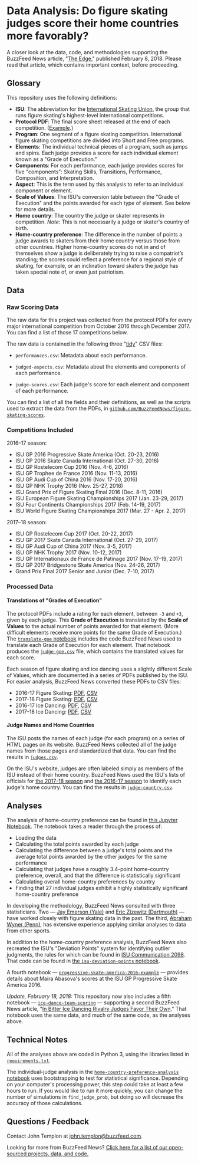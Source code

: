 # Data Analysis: Do figure skating judges score their home countries more favorably?

A closer look at the data, code, and methodologies supporting the BuzzFeed News article, "[The Edge](http://www.buzzfeed.com/johntemplon/the-edge)," published February 8, 2018. Please read that article, which contains important context, before proceeding.

## Glossary

This repository uses the following definitions:

- __ISU__: The abbreviation for the [International Skating Union](http://www.isu.org/), the group that runs figure skating's highest-level international competitions.
- __Protocol PDF__: The final score sheet released at the end of each competition. ([Example](http://www.isuresults.com/results/season1718/gpf1718/gpf2017_protocol.pdf?).)
- __Program__: One segment of a figure skating competition. International figure skating competitions are divided into Short and Free programs.
- __Elements__: The individual technical pieces of a program, such as jumps and spins. Each judge provides a score for each individual element known as a "Grade of Execution."
- __Components__: For each performance, each judge provides scores for five "components": Skating Skills, Transitions, Performance, Composition, and Interpretation. 
- __Aspect__: This is the term used by this analysis to refer to an individual component or element.
- __Scale of Values__: The ISU's conversion table between the "Grade of Execution" and the points awarded for each type of element. See below for more details.
- __Home country__: The country the judge or skater represents in competition. _Note:_ This is not necessarily a judge or skater's country of birth.
- __Home-country preference__: The difference in the number of points a judge awards to skaters from their home country versus those from other countries. Higher home-country scores do not in and of themselves show a judge is deliberately trying to raise a compatriot’s standing; the scores could reflect a preference for a regional style of skating, for example, or an inclination toward skaters the judge has taken special note of, or even just patriotism.

## Data

### Raw Scoring Data

The raw data for this project was collected from the protocol PDFs for every major international competition from October 2016 through December 2017. You can find a list of those 17 competitions below.

The raw data is contained in the following three "[tidy](http://vita.had.co.nz/papers/tidy-data.html)" CSV files:

- `performances.csv`: Metadata about each performance.

- `judged-aspects.csv`: Metadata about the elements and components of each performance.

- `judge-scores.csv`: Each judge's score for each element and component of each performance.

You can find a list of all the fields and their definitions, as well as the scripts used to extract the data from the PDFs, in [`github.com/BuzzFeedNews/figure-skating-scores`](https://github.com/BuzzFeedNews/figure-skating-scores).

### Competitions Included

2016–17 season:

- ISU GP 2016 Progressive Skate America (Oct. 20-23, 2016)
- ISU GP 2016 Skate Canada International (Oct. 27-30, 2016)
- ISU GP Rostelecom Cup 2016 (Nov. 4-6, 2016)
- ISU GP Trophee de France 2016 (Nov. 11-13, 2016)
- ISU GP Audi Cup of China 2016 (Nov. 17-20, 2016)
- ISU GP NHK Trophy 2016 (Nov. 25-27, 2016)
- ISU Grand Prix of Figure Skating Final 2016 (Dec. 8-11, 2016)
- ISU European Figure Skating Championships 2017 (Jan. 23-29, 2017)
- ISU Four Continents Championships 2017 (Feb. 14-19, 2017)
- ISU World Figure Skating Championships 2017 (Mar. 27 - Apr. 2, 2017)

2017–18 season:

- ISU GP Rostelecom Cup 2017 (Oct. 20-22, 2017)
- ISU GP 2017 Skate Canada International (Oct. 27-29, 2017)
- ISU GP Audi Cup of China 2017 (Nov. 3-5, 2017)
- ISU GP NHK Trophy 2017 (Nov. 10-12, 2017)
- ISU GP Internationaux de France de Patinage 2017 (Nov. 17-19, 2017)
- ISU GP 2017 Bridgestone Skate America (Nov. 24-26, 2017)
- Grand Prix Final 2017 Senior and Junior (Dec. 7-10, 2017)

### Processed Data

#### Translations of "Grades of Execution"

The protocol PDFs include a rating for each element, between `-3` and `+3`, given by each judge. This **Grade of Execution** is translated by the **Scale of Values** to the actual number of points awarded for that element. (More difficult elements receive more points for the same Grade of Execution.) The [`translate-goe` notebook](./notebooks/translate-goe.ipynb) includes the code BuzzFeed News used to translate each Grade of Execution for each element. That notebook produces the [`judge-goe.csv`](data/processed/judge-goe.csv) file, which contains the translated values for each score.

Each season of figure skating and ice dancing uses a slightly different Scale of Values, which are documented in a series of PDFs published by the ISU. For easier analysis, BuzzFeed News converted these PDFs to CSV files:

- 2016-17 Figure Skating: [PDF](http://www.isu.org/docman-documents-links/isu-files/documents-communications/isu-communications/459-2000-sptc-sov-and-goe-2016-2017-revised-july-14/file), [CSV](./data/processed/figure-skating-goe-adj-2016-17.csv)
- 2017-18 Figure Skating: [PDF](http://www.isu.org/docman-documents-links/isu-files/documents-communications/isu-communications/14352-isu-communication-2089/file), [CSV](./data/processed/figure-skating-goe-adj-2017-18.csv)
- 2016-17 Ice Dancing: [PDF](http://isu.org/docman-documents-links/isu-files/documents-communications/isu-communications/476-isu-communication-2015/file), [CSV](./data/processed/ice-dancing-goe-adj-2016-17.csv)
- 2017-18 Ice Dancing: [PDF](http://www.isu.org/docman-documents-links/isu-files/documents-communications/isu-communications/589-isu-communication-2094/file), [CSV](./data/processed/ice-dancing-goe-adj-2017-18.csv)

#### Judge Names and Home Countries

The ISU posts the names of each judge (for each program) on a series of HTML pages on its website. BuzzFeed News collected all of the judge names from those pages and standardized that data. You can find the results in [`judges.csv`](data/processed/judges.csv).

On the ISU's website, judges are often labeled simply as members of the ISU instead of their home country. BuzzFeed News used the ISU's lists of officials for [the 2017-18 season](https://www.isu.org/communications/12127-isu-communication-2111/file) and [the 2016-17 season](https://www.isu.org/docman-documents-links/isu-files/documents-communications/isu-communications/490-2027-list-officials-fs-id-sys-2016-2017-updated-oct-6-rev/file) to identify each judge's home country. You can find the results in [`judge-country.csv`](data/processed/judge-country.csv).

## Analyses

The analysis of home-country preference can be found in [this Jupyter Notebook](./notebooks/home-country-preference-analysis.ipynb). The notebook takes a reader through the process of:

- Loading the data
- Calculating the total points awarded by each judge
- Calculating the difference between a judge's total points and the average total points awarded by the other judges for the same performance
- Calculating that judges have a roughly 3.4-point home-country preference, overall, and that the difference is statistically significant
- Calculating overall home-country preferences by country
- Finding that 27 individual judges exhibit a highly statistically significant home-country preference

In developing the methodology, BuzzFeed News consulted with three statisticians. Two — [Jay Emerson (Yale)](http://www.stat.yale.edu/~jay/) and [Eric Zizewitz (Dartmouth)](https://www.dartmouth.edu/~ericz/) — have worked closely with figure skating data in the past. The third, [Abraham Wyner (Penn)](https://statistics.wharton.upenn.edu/profile/ajw/), has extensive experience applying similar analyses to data from other sports.

In addition to the home-country preference analysis, BuzzFeed News also recreated the ISU's "Deviation Points" system for identifying outlier judgments, the rules for which can be found in [ISU Communication 2098](http://www.isu.org/communications/593-isu-communication-2098/file). That code can be found in [the `isu-deviation-points` notebook](./notebooks/isu-deviation-points.ipynb).

A fourth notebook — [`progressive-skate-america-2016-example`](./notebooks/progressive-skate-america-2016-example.ipynb) — provides details about Maira Abasova's scores at the ISU GP Progressive Skate America 2016.

_Update, February 18, 2018:_ This repository now also includes a fifth notebook — [`ice-dance-team-scoring`](./notebooks/ice-dance-team-scoring.ipynb) — supporting a second BuzzFeed News article, "[In Bitter Ice Dancing Rivalry Judges Favor Their Own](https://www.buzzfeed.com/johntemplon/in-bitter-ice-dancing-rivalry-judges-favor-their-own)." That notebook uses the same data, and much of the same code, as the analyses above.

## Technical Notes

All of the analyses above are coded in Python 3, using the libraries listed in [`requirements.txt`](./requirements.txt).

The individual-judge analysis in the [`home-country-preference-analysis` notebook](./notebooks/home-country-preference-analysis.ipynb) uses bootstrapping to test for statistical significance. Depending on your computer's processing power, this step could take at least a few hours to run. If you would like to run it more quickly, you can change the number of simulations in `find_judge_prob`, but doing so will decrease the accuracy of those calculations.

## Questions / Feedback

Contact John Templon at [john.templon@buzzfeed.com](mailto:john.templon@buzzfeed.com).

Looking for more from BuzzFeed News? [Click here for a list of our open-sourced projects, data, and code.](https://github.com/BuzzFeedNews/everything)